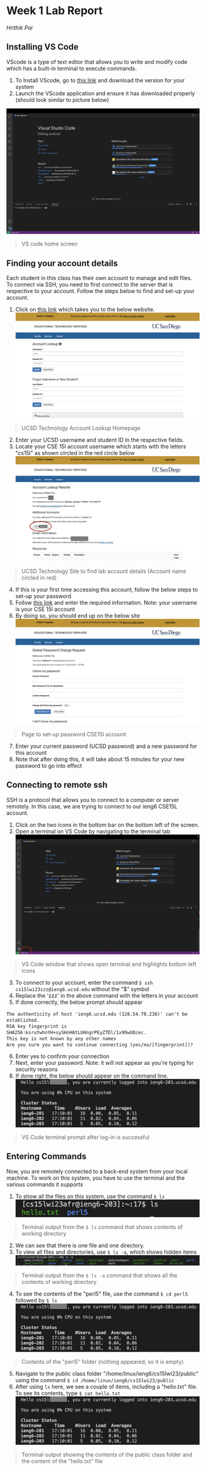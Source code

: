 # Week 1 Lab Report 
*Hrithik Pai*


## Installing VS Code
VScode is a type of text editor that allows you to write and modify code which has a built-in terminal to execute commands.
1. To Install VScode, go to [this link](https://code.visualstudio.com/download) and download the version for your system
2. Launch the VScode application and ensure it has downloaded properly (should look similar to picture below)

![Image](https://github.com/hpai1/cse15l-lab-reports/blob/main/Screen%20Shot%202023-01-13%20at%204.40.58%20PM.png)
> VS code home screen

## Finding your account details
Each student in this class has their own account to manage and edit files. 
To connect via SSH, you need to first connect to the server that is respective to your account. 
Follow the steps below to find and set-up your account. 
1. Click on [this link](https://sdacs.ucsd.edu/~icc/index.php) which takes you to the below website. 
![Image](https://github.com/hpai1/cse15l-lab-reports/blob/main/Screen%20Shot%202023-01-13%20at%204.45.33%20PM.png)
> UCSD Technology Account Lookup Homepage
2. Enter your UCSD username and student ID in the respective fields.
3. Locate your CSE 15l account username which starts with the letters "cs15l" as shown circled in the red circle below
![Image](https://github.com/hpai1/cse15l-lab-reports/blob/main/Screen%20Shot%202023-01-13%20at%204.47.56%20PM.png)
> UCSD Technology Site to find lab account details (Account name circled in red)
4. If this is your first time accessing this account, follow the below steps to set-up your password
5. Follow [this link](https://sdacs.ucsd.edu/~icc/password.php) and enter the required information. Note: your username is your CSE 15l account
6. By doing so, you should end up on the below site
![Image](https://github.com/hpai1/cse15l-lab-reports/blob/main/Screen%20Shot%202023-01-13%20at%204.54.38%20PM.png)
> Page to set-up password CSE15l account 

7. Enter your current password (UCSD password) and a new password for this account
8. Note that after doing this, it will take about 15 minutes for your new password to go into effect


## Connecting to remote ssh
SSH is a protocol that allows you to connect to a computer or server remotely. 
In this case, we are trying to connect to our ieng6 CSE15L account. 

1. Click on the two icons in the bottom bar on the bottom left of the screen. 
2. Open a terminal on VS Code by navigating to the terminal tab
![Image](https://github.com/hpai1/cse15l-lab-reports/blob/main/Screen%20Shot%202023-01-13%20at%205.35.28%20PM.png)
> VS Code window that shows open terminal and highlights bottom left icons
3. To connect to your account, enter the command `$ ssh cs15lwi23zzz@ieng6.ucsd.edu` without the "$" symbol 
4. Replace the 'zzz' in the above command with the letters in your account
5. If done correctly, the below prompt should appear
  ```
  The authenticity of host 'ieng6.ucsd.edu (128.54.70.238)' can't be established.
RSA key fingerprint is SHA256:ksruYwhnYH+sySHnHAtLUHngrPEyZTDl/1x99wUQcec.
This key is not known by any other names
Are you sure you want to continue connecting (yes/no/[fingerprint])?
  ```
6. Enter yes to confirm your connection
7. Next, enter your password. Note: it will not appear as you're typing for security reasons
8. If done right, the below should appear on the command line. 
![Image](https://github.com/hpai1/cse15l-lab-reports/blob/main/Screen%20Shot%202023-01-13%20at%205.14.12%20PM.png)
> VS Code terminal prompt after log-in is successful

## Entering Commands
Now, you are remotely connected to a back-end system from your local machine. 
To work on this system, you have to use the terminal and the various commands it supports
1. To show all the files on this system, use the command `$ ls`
![Image](https://github.com/hpai1/cse15l-lab-reports/blob/main/Screen%20Shot%202023-01-13%20at%205.14.56%20PM.png)
> Terminal output from the `$ ls` command that shows contents of working directory
2. We can see that there is one file and one directory. 
3. To view all files and directories, use `$ ls -a`, which shows hidden items
![Image](https://github.com/hpai1/cse15l-lab-reports/blob/main/Screen%20Shot%202023-01-13%20at%205.15.51%20PM.png)
> Terminal output from the `$ ls -a` command that shows all the contents of working directory
4. To see the contents of the "perl5" file, use the command `$ cd perl5` followed by `$ ls`
![Image](https://github.com/hpai1/cse15l-lab-reports/blob/main/Screen%20Shot%202023-01-13%20at%205.14.12%20PM.png)
> Contents of the "perl5" folder (nothing appeared, so it is empty)
5. Navigate to the public class folder "/home/linux/ieng6/cs15lwi23/public" using the command `$ cd /home/linux/ieng6/cs15lwi23/public`
6. After using `ls` here, we see a couple of items, including a "hello.txt" file. To see its contents, type `$ cat hello.txt`
![Image](https://github.com/hpai1/cse15l-lab-reports/blob/main/Screen%20Shot%202023-01-13%20at%205.14.12%20PM.png)
> Terminal output showing the contents of the public class folder and the content of the "hello.txt" file
